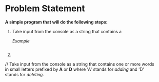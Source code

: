 # Problem Statement #
**A simple program that will do the following steps:**
1. Take input from the console as a string that contains a
    
    _Example_
    ```bash

    ```
2. 
// Take input from the console as a string that contains one or more words in small letters prefixed by **A** or **D** where 'A' stands for _adding_ and 'D' stands for _deleting_.